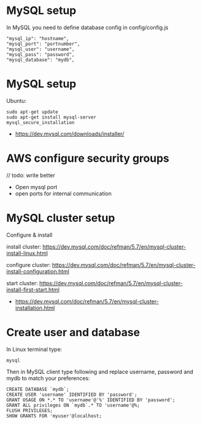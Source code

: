 # MySQL setup

In MySQL you need to define database config in config/config.js

```console
"mysql_ip": "hostname",
"mysql_port": "portnumber",
"mysql_user": "username",
"mysql_pass": "password",
"mysql_database": "mydb",
```

# MySQL setup

Ubuntu:

```console
sudo apt-get update
sudo apt-get install mysql-server
mysql_secure_installation
```

* https://dev.mysql.com/downloads/installer/

# AWS configure security groups

// todo: write better
* Open mysql port
* open ports for internal communication

# MySQL cluster setup

Configure & install

install cluster:
https://dev.mysql.com/doc/refman/5.7/en/mysql-cluster-install-linux.html

configure cluster:
https://dev.mysql.com/doc/refman/5.7/en/mysql-cluster-install-configuration.html

start cluster:
https://dev.mysql.com/doc/refman/5.7/en/mysql-cluster-install-first-start.html


* https://dev.mysql.com/doc/refman/5.7/en/mysql-cluster-installation.html

# Create user and database

In Linux terminal type:
```console
mysql
```

Then in MySQL client type following and replace username, password and mydb to match your preferences:
```console
CREATE DATABASE `mydb`;
CREATE USER 'username' IDENTIFIED BY 'password';
GRANT USAGE ON *.* TO 'username'@'%' IDENTIFIED BY 'password';
GRANT ALL privileges ON `mydb`.* TO 'username'@%;
FLUSH PRIVILEGES;
SHOW GRANTS FOR 'myuser'@localhost;
```